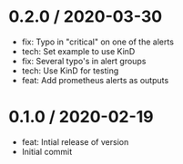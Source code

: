 
0.2.0 / 2020-03-30
==================

  * fix: Typo in "critical" on one of the alerts
  * tech: Set example to use KinD
  * fix: Several typo's in alert groups
  * tech: Use KinD for testing
  * feat: Add prometheus alerts as outputs

0.1.0 / 2020-02-19
==================

  * feat: Intial release of version
  * Initial commit
